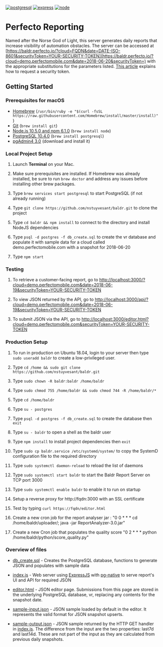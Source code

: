 [![postgresql][postgresql]][postgresql-url]
[![express][express]][express-url]
[![node][node]][node-url]

# Perfecto Reporting
Named after the Norse God of Light, this server generates daily reports that increase visibility of automation obstacles. The server can be accessed at [https://baldr.perfecto.io/?cloud=FQDN&date=DATE-ISO-8601&securityToken=YOUR-SECURITY-TOKEN](https://baldr.perfecto.io/?cloud=demo.perfectomobile.com&date=2018-06-20&securityToken=) with the appropriate substitutions for the parameters listed. [This article](https://developers.perfectomobile.com/display/PD/Security+Token) explains how to request a security token.

## Getting Started

### Prerequisites for macOS

- [Homebrew](https://brew.sh) (`/usr/bin/ruby -e "$(curl -fsSL https://raw.githubusercontent.com/Homebrew/install/master/install)"`)
- [Git](https://git-scm.com/) (`brew install git`)
- [Node.js 10.5.0 and npm 6.1.0](nodejs.org) (`brew install node`)
- [PostgreSQL 10.4.0](http://postgresql.org) (`brew install postgresql`)
- [pgAdmin4 3.0](https://www.postgresql.org/download/) (download and install it)

### Local Project Setup

1. Launch __Terminal__ on your Mac.

2. Make sure prerequisites are installed. If Homebrew was already installed, be sure to run `brew doctor` and address any issues before installing other brew packages.

3. Type `brew services start postgresql` to start PostgreSQL (if not already running)

4. Type `git clone https://github.com/nstuyvesant/baldr.git` to clone the project

5. Type `cd baldr && npm install` to connect to the directory and install NodeJS dependencies

6. Type `psql -d postgres -f db_create.sql` to create the vr database and populate it with sample data for a cloud called demo.perfectomobile.com with a snapshot for 2018-06-20

7. Type `npm start`

### Testing

1. To retrieve a customer-facing report, go to [http://localhost:3000/?cloud=demo.perfectomobile.com&date=2018-06-19&securityToken=YOUR-SECURITY-TOKEN](http://localhost:3000/?cloud=demo.perfectomobile.com&date=2018-06-19&securityToken=)

2. To view JSON returned by the API, go to [http://localhost:3000/api/?cloud=demo.perfectomobile.com&date=2018-06-19&securityToken=YOUR-SECURITY-TOKEN](http://localhost:3000/api/?cloud=demo.perfectomobile.com&date=2018-06-19&securityToken=)

3. To submit JSON via the API, go to [http://localhost:3000/editor.html?cloud=demo.perfectomobile.com&securityToken=YOUR-SECURITY-TOKEN](http://localhost:3000/editor.html?cloud=demo.perfectomobile.com&securityToken=)

### Production Setup

1. To run in production on Ubuntu 18.04, login to your server then type `sudo useradd baldr` to create a low-privileged user.

2. Type `cd /home && sudo git clone https://github.com/nstuyvesant/baldr.git`

3. Type `sudo chown -R baldr:baldr /home/baldr`

4. Type `sudo chmod 755 /home/baldr && sudo chmod 744 -R /home/baldr/*`

5. Type `cd /home/baldr`

5. Type `su - postgres`

6. Type `psql -d postgres -f db_create.sql` to create the database then `exit`

7. Type `su - baldr` to open a shell as the baldr user

8. Type `npm install` to install project dependencies then `exit`

9. Type `sudo cp baldr.service /etc/systemd/system/` to copy the SystemD configuration file to the required directory

10. Type `sudo systemctl daemon-reload` to reload the list of daemons

11. Type `sudo systemctl start baldr` to start the Baldr Report Server on TCP port 3000

12. Type `sudo systemctl enable baldr` to enable it to run on startup

13. Setup a reverse proxy for http://fqdn:3000 with an SSL certificate

14. Test by typing `curl https://fqdn/editor.html`

15. Create a new cron job for the report analyser jar :  "0 0 * * *  cd /home/baldr/uploader/; java -jar ReportAnalyzer-3.0.jar"

16. Create a new Cron job that populates the quality score "0 2 * * *  python /home/baldr/python/score_quality.py"



### Overview of files

- [db_create.sql](https://github.com/nstuyvesant/baldr/blob/master/db_create.sql) - Creates the PostgreSQL database, functions to generate JSON and populates with sample data

- [index.js](https://github.com/nstuyvesant/baldr/blob/master/index.js) - Web server using [ExpressJS](http://expressjs.com) with [pg-native](https://github.com/brianc/node-pg-native) to serve report's UI and API for required JSON

- [editor.html](https://github.com/nstuyvesant/baldr/blob/master/public/editor.html) - JSON editor page. Submissions from this page are stored in the underlying PostgreSQL database, vr, replacing any contents for the snapshot date.

- [sample-input.json](https://github.com/nstuyvesant/baldr/blob/master/public/sample-input.json) - JSON sample loaded by default in the editor. It represents the valid format for JSON snapshot upserts.

- [sample-output.json](https://github.com/nstuyvesant/baldr/blob/master/public/sample-output.json) - JSON sample returned by the HTTP GET handler in [index.js](https://github.com/nstuyvesant/baldr/blob/master/index.js). The difference from the input are the two properties: last7d and last14d. These are not part of the input as they are calculated from previous daily snapshots.

[express]: https://img.shields.io/badge/expressjs-4.16.3-red.svg
[express-url]: http://expressjs.com
[node]: https://img.shields.io/badge/nodejs-10.5.0-green.svg
[node-url]: https://nodejs.org
[postgresql]: https://img.shields.io/badge/postgresql-10.4.0-blue.svg
[postgresql-url]: https://www.postgresql.org